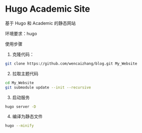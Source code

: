 # Hugo Academic Site

基于 Hugo 和 Academic 的静态网站

环境要求：hugo

使用步骤

1. 克隆代码：

```bash
git clone https://github.com/wencaizhang/blog.git My_Website
```

2. 拉取主题代码

```bash
cd My_Website
git submodule update --init --recursive
```

3. 启动服务

```bash
hugo server -D
```

4. 编译为静态文件

```bash
hugo --minify
```